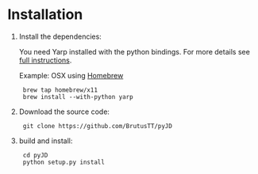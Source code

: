 # Installation

1. Install the dependencies:

	You need Yarp installed with the python bindings. For more details see 
[full instructions](http://wiki.icub.org/yarpdoc/install.html).

	Example: OSX using [Homebrew](http://brew.sh)

	    brew tap homebrew/x11
	    brew install --with-python yarp
2. Download the source code: 

	    git clone https://github.com/BrutusTT/pyJD

3. build and install:

	    cd pyJD
	    python setup.py install


